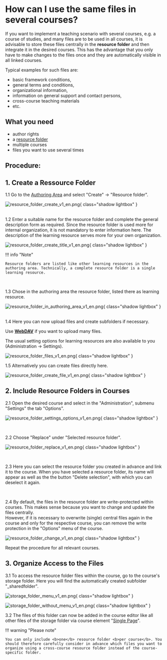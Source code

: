 # How can I use the same files in several courses?

If you want to implement a teaching scenario with several courses, e.g. a course of studies, and many files are to be used in all courses, it is advisable to store these files centrally in the **resource folder** and then integrate it in the desired courses. This has the advantage that you only have to make changes to the files once and they are automatically visible in all linked courses.

Typical examples for such files are:

* basic framework conditions,
* general terms and conditions,
* organizational information,
* information on general support and contact persons,
* cross-course teaching materials
* etc.

## What you need

* author rights
* a [resource folder](../../manual_user/learningresources/index.md)
* multiple courses
* files you want to use several times

## Procedure:

## 1. Create a Ressource Folder  

1.1 Go to the [Authoring Area](../../manual_user/area_modules/Authoring.md) and select "Create" -> "Resource folder".

![resource_folder_create_v1_en.png](assets/resource_folder_create_v1_en.png){ class="shadow lightbox" }  
<br>

1.2 Enter a suitable name for the resource folder and complete the general description form as required. Since the resource folder is used more for internal organization, it is not mandatory to enter information here. The description of the learning resource serves more for your own organization.  

![resource_folder_create_title_v1_en.png](assets/resource_folder_create_title_v1_en.png){ class="shadow lightbox" }  

!!! info "Note"

    Resource folders are listed like other learning resources in the authoring area. Technically, a complete resource folder is a single learning resource.
<br>

1.3 Chose in the authoring area the resource folder, listed there as learning resource.  

![resource_folder_in_authoring_area_v1_en.png](assets/resource_folder_in_authoring_area_v1_en.png){ class="shadow lightbox" }  
<br>

1.4 Here you can now upload files and create subfolders if necessary.

Use [**WebDAV**](../webdav/webdav.md) if you want to upload many files.  

The usual setting options for learning resources are also available to you (Administration -> Settings).

![resource_folder_files_v1_en.png](assets/resource_folder_files_v1_en.png){ class="shadow lightbox" } 


1.5 Alternatively you can create files directly here.

![resource_folder_create_file_v1_en.png](assets/resource_folder_create_file_v1_en.png){ class="shadow lightbox" } 


## 2. Include Resource Folders in Courses  

2.1 Open the desired course and select in the "Administration", submenu "Settings" the tab "Options".

![resource_folder_settings_options_v1_en.png](assets/resource_folder_settings_options_v1_en.png){ class="shadow lightbox" }

<br>

2.2 Choose "Replace" under "Selected resource folder".

![resource_folder_replace_v1_en.png](assets/resource_folder_replace_v1_en.png){ class="shadow lightbox" } 

<br>

2.3 Here you can select the resource folder you created in advance and link it to the course. When you have selected a resource folder, its name will appear as well as the
the button "Delete selection", with which you can deselect it again.

<br>

2.4 By default, the files in the resource folder are write-protected within courses. This makes sense because you want to change and update the files centrally. <br>However, if it is necessary to overwrite (single) central files
again in the course and only for the respective course, you can remove the write protection in the "Options" menu of the course.

![resource_folder_change_v1_en.png](assets/resource_folder_change_v1_en.png){ class="shadow lightbox" }
    
Repeat the procedure for all relevant courses.

## 3. Organize Access to the Files  

3.1 To access the resource folder files within the course, go to the course's storage folder. Here you will find the automatically created subfolder "_sharedfolder".

![storage_folder_menu_v1_en.png](assets/storage_folder_menu_v1_en.png){ class="shadow lightbox" }

![storage_folder_without_menu_v1_en.png](assets/storage_folder_without_menu_v1_en.png){ class="shadow lightbox" }
  
3.2 The files of this folder can now be added in the course editor like all other files of the storage folder via course element "[Single Page](../../manual_user/learningresources/Knowledge_Transfer.md#single_page)".

!!! warning "Please note"

    You can only include <b>one</b> resource folder <b>per course</b>. You should therefore carefully consider in advance which files you want to organize using a cross-course resource folder instead of the course-specific folder.

